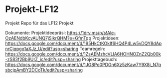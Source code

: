 # Projekt-LF12
Projekt Repo für das LF12 Projekt

Dokumente:
Projektideepräsi: https://1drv.ms/p/s!Ale-OzAENdbKcvAUNQ7jSlkrQHM?e=GfmTqp
Projektideen: https://docs.google.com/document/d/195HkCtKOkIf6HQ4P4Lw5vDQY8dApnrCjqpgo1aXJz_U/edit?usp=sharing
Teamregeln: https://docs.google.com/document/d/1ZsAEMzhcVLlA6HOHNOZnZ2Qb00k-zS83f2Bb9UrZ_ic/edit?usp=sharing
Projekttagebuch: https://docs.google.com/document/d/1JG8Po0PDGn6Xz5zKaw7Y9X8j_N7qsbcjpAmBY2DCoTk/edit?usp=sharing
